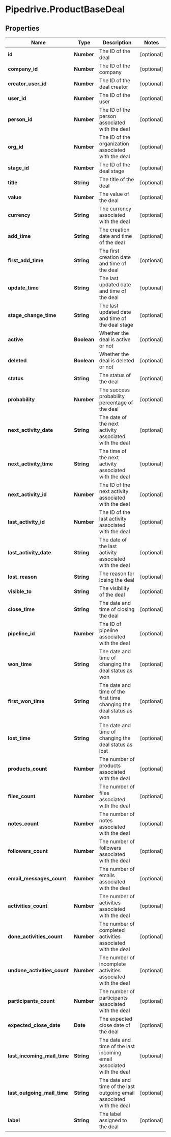 # Pipedrive.ProductBaseDeal

## Properties

Name | Type | Description | Notes
------------ | ------------- | ------------- | -------------
**id** | **Number** | The ID of the deal | [optional] 
**company_id** | **Number** | The ID of the company | [optional] 
**creator_user_id** | **Number** | The ID of the deal creator | [optional] 
**user_id** | **Number** | The ID of the user | [optional] 
**person_id** | **Number** | The ID of the person associated with the deal | [optional] 
**org_id** | **Number** | The ID of the organization associated with the deal | [optional] 
**stage_id** | **Number** | The ID of the deal stage | [optional] 
**title** | **String** | The title of the deal | [optional] 
**value** | **Number** | The value of the deal | [optional] 
**currency** | **String** | The currency associated with the deal | [optional] 
**add_time** | **String** | The creation date and time of the deal | [optional] 
**first_add_time** | **String** | The first creation date and time of the deal | [optional] 
**update_time** | **String** | The last updated date and time of the deal | [optional] 
**stage_change_time** | **String** | The last updated date and time of the deal stage | [optional] 
**active** | **Boolean** | Whether the deal is active or not | [optional] 
**deleted** | **Boolean** | Whether the deal is deleted or not | [optional] 
**status** | **String** | The status of the deal | [optional] 
**probability** | **Number** | The success probability percentage of the deal | [optional] 
**next_activity_date** | **String** | The date of the next activity associated with the deal | [optional] 
**next_activity_time** | **String** | The time of the next activity associated with the deal | [optional] 
**next_activity_id** | **Number** | The ID of the next activity associated with the deal | [optional] 
**last_activity_id** | **Number** | The ID of the last activity associated with the deal | [optional] 
**last_activity_date** | **String** | The date of the last activity associated with the deal | [optional] 
**lost_reason** | **String** | The reason for losing the deal | [optional] 
**visible_to** | **String** | The visibility of the deal | [optional] 
**close_time** | **String** | The date and time of closing the deal | [optional] 
**pipeline_id** | **Number** | The ID of pipeline associated with the deal | [optional] 
**won_time** | **String** | The date and time of changing the deal status as won | [optional] 
**first_won_time** | **String** | The date and time of the first time changing the deal status as won | [optional] 
**lost_time** | **String** | The date and time of changing the deal status as lost | [optional] 
**products_count** | **Number** | The number of products associated with the deal | [optional] 
**files_count** | **Number** | The number of files associated with the deal | [optional] 
**notes_count** | **Number** | The number of notes associated with the deal | [optional] 
**followers_count** | **Number** | The number of followers associated with the deal | [optional] 
**email_messages_count** | **Number** | The number of emails associated with the deal | [optional] 
**activities_count** | **Number** | The number of activities associated with the deal | [optional] 
**done_activities_count** | **Number** | The number of completed activities associated with the deal | [optional] 
**undone_activities_count** | **Number** | The number of incomplete activities associated with the deal | [optional] 
**participants_count** | **Number** | The number of participants associated with the deal | [optional] 
**expected_close_date** | **Date** | The expected close date of the deal | [optional] 
**last_incoming_mail_time** | **String** | The date and time of the last incoming email associated with the deal | [optional] 
**last_outgoing_mail_time** | **String** | The date and time of the last outgoing email associated with the deal | [optional] 
**label** | **String** | The label assigned to the deal | [optional] 



